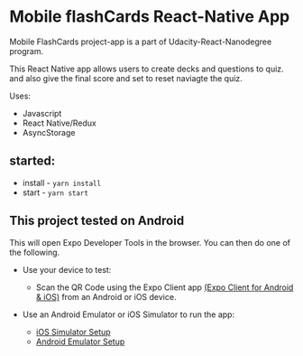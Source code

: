 # Mobile flashCards React-Native App

Mobile FlashCards project-app is a part of Udacity-React-Nanodegree program.

This React Native app allows users to create decks and questions to quiz. and also give the final score and set to reset naviagte the quiz.

Uses:

- Javascript
- React Native/Redux
- AsyncStorage

## started:

- install - `yarn install`
- start - `yarn start`

## This project tested on Android

This will open Expo Developer Tools in the browser. You can then do one of the following.

- Use your device to test:

  - Scan the QR Code using the Expo Client app [(Expo Client for Android & iOS)](https://expo.io/tools#client) from an Android or iOS device.

- Use an Android Emulator or iOS Simulator to run the app:

  - [iOS Simulator Setup](https://docs.expo.io/versions/latest/workflow/ios-simulator/)
  - [Android Emulator Setup](https://docs.expo.io/versions/latest/workflow/android-studio-emulator/)
